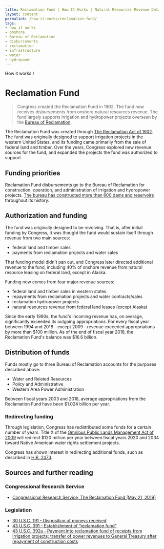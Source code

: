 ```yaml
---
title: Reclamation Fund | How It Works | Natural Resources Revenue Data
layout: content
permalink: /how-it-works/reclamation-fund/
tags:
- how it works
- onshore
- Bureau of Reclamation
- disbursements
- reclamation
- infrastructure
- water
- hydropower
---
```


<custom-link to="/how-it-works/" className="breadcrumb link-charlie">How it works</custom-link> /
# Reclamation Fund

> Congress created the Reclamation Fund in 1902. The fund now receives disbursements from onshore natural resources revenue. The fund largely supports irrigation and hydropower projects overseen by the [Bureau of Reclamation](https://www.usbr.gov/).

The Reclamation Fund was created through [The Reclamation Act of 1902](https://www.usbr.gov/lc/region/programs/contracts/Legislation.pdf). The fund was originally designed to support irrigation projects in the western United States, and its funding came primarily from the sale of federal land and timber. Over the years, Congress explored new revenue sources for the fund, and expanded the projects the fund was authorized to support.

## Funding priorities

Reclamation Fund disbursements go to the Bureau of Reclamation for construction, operation, and administration of irrigation and hydropower projects. [The bureau has constructed more than 600 dams and reservoirs](https://www.usbr.gov/main/about/mission.html) throughout its history.

## Authorization and funding

The fund was originally designed to be revolving. That is, after initial funding by Congress, it was thought the fund would sustain itself through revenue from two main sources: 

- federal land and timber sales
- payments from reclamation projects and water sales

That funding model didn't pan out, and Congress later directed additional revenue to the fund, including 40% of onshore revenue from natural resource leasing on federal land, except in Alaska.

Funding now comes from four major revenue sources:

- federal land and timber sales in western states
- repayments from reclamation projects and water contracts/sales
- reclamation hydropower projects
- natural resources revenue from federal land leases (except Alaska)

Since the early 1990s, the fund's incoming revenue has, on average, significantly exceeded its outgoing appropriations. For every fiscal year between 1994 and 2018—except 2009—revenue exceeded appropriations by more than $100 million. As of the end of fiscal year 2018, the Reclamation Fund's balance was $16.6 billion.

## Distribution of funds

Funds mostly go to three Bureau of Reclamation accounts for the purposes described above:

- Water and Related Resources
- Policy and Administrative
- Western Area Power Administration

Between fiscal years 2003 and 2018, average appropriations from the Reclamation Fund have been $1.024 billion per year.

### Redirecting funding

Through legislation, Congress has redistributed some funds for a certain number of years. Title X of the [Omnibus Public Lands Management Act of 2009](https://www.congress.gov/bill/111th-congress/house-bill/146) will redirect $120 million per year between fiscal years 2020 and 2034 toward Native American water rights settlement projects.

Congress has shown interest in redirecting additional funds, such as described in [H.R. 2473](https://www.congress.gov/bill/116th-congress/house-bill/2473).

## Sources and further reading

### Congressional Research Service
- [Congressional Research Service, The Reclamation Fund (May 21, 2019)](https://fas.org/sgp/crs/misc/IF10042.pdf)

### Legislation
- [30 U.S.C. 191 - Disposition of moneys received](https://www.govinfo.gov/app/details/USCODE-2011-title30/USCODE-2011-title30-chap3A-subchapI-sec191)
- [43 U.S.C. 391 - Establishment of “reclamation fund”](https://www.govinfo.gov/app/details/USCODE-2005-title43/USCODE-2005-title43-chap12-subchapII-sec391)
- [43 U.S.C. 392a - Payment into reclamation fund of receipts from irrigation projects; transfer of power revenues to General Treasury after repayment of construction costs](https://www.govinfo.gov/app/details/USCODE-2004-title43/USCODE-2004-title43-chap12-subchapII-sec392a)